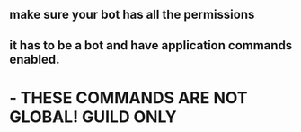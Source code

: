 ## make sure your bot has all the permissions

## **it has to be a bot and have application commands enabled.**


# - THESE COMMANDS ARE NOT GLOBAL! GUILD ONLY

